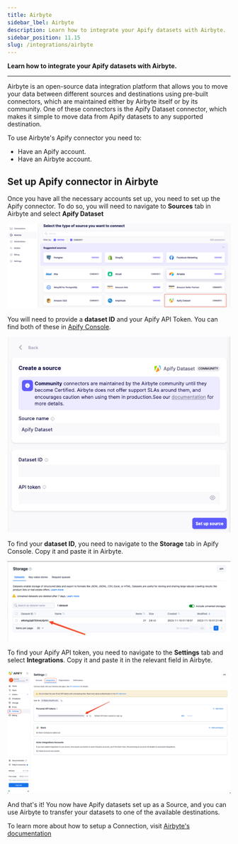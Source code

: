 ```yaml
---
title: Airbyte
sidebar_lbel: Airbyte
description: Learn how to integrate your Apify datasets with Airbyte.
sidebar_position: 11.15
slug: /integrations/airbyte
---
```


**Learn how to integrate your Apify datasets with Airbyte.**

---

Airbyte is an open-source data integration platform that allows you to move your data between different sources and destinations using pre-built connectors, which are maintained either by Airbyte itself or by its community.
One of these connectors is the Apify Dataset connector, which makes it simple to move data from Apify datasets to any supported destination.

To use Airbyte's Apify connector you need to:

* Have an Apify account.
* Have an Airbyte account.

## Set up Apify connector in Airbyte

Once you have all the necessary accounts set up, you need to set up the Apify connector.
To do so, you will need to navigate to **Sources** tab in Airbyte and select **Apify Dataset**

![Airbyte sources tab](../images/airbyte-sources.png)

You will need to provide a **dataset ID** and your Apify API Token. You can find both of these in [Apify Console](https://console.apify.com).

![Airbyte source setup](../images/airbyte-source-setup.png)

To find your **dataset ID**, you need to navigate to the **Storage** tab in Apify Console. Copy it and paste it in Airbyte.

![Datasets in app](../images/datasets-app.png)

To find your Apify API token, you need to navigate to the **Settings** tab and select **Integrations**. Copy it and paste it in the relevant field in Airbyte.

![Integrations token](../images/apify-integrations-token.png)

And that's it! You now have Apify datasets set up as a Source, and you can use Airbyte to transfer your datasets to one of the available destinations.

To learn more about how to setup a Connection, visit [Airbyte's documentation](https://docs.airbyte.com/using-airbyte/getting-started/set-up-a-connection)
